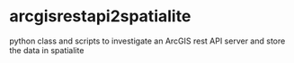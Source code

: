 # arcgisrestapi2spatialite
python class and scripts to investigate an ArcGIS rest API server and store the data in spatialite
